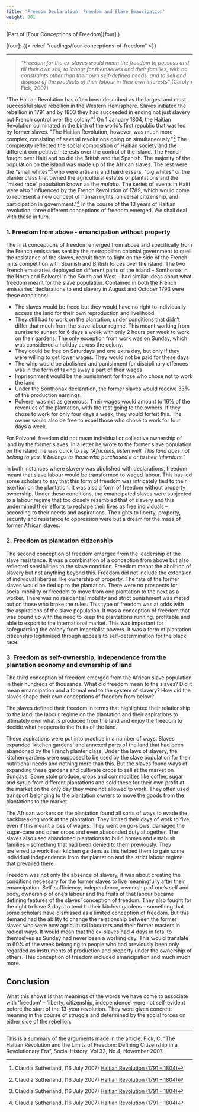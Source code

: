 ```yaml
---
title: 'Freedom Declaration: Freedom and Slave Emancipation'
weight: 801
---
```


(Part of [Four Conceptions of Freedom][four].)

[four]: {{< relref "readings/four-conceptions-of-freedom" >}}

----

> *“Freedom for the ex-slaves would mean the freedom to possess and till their
> own soil, to labour for themselves and their families, with no constraints
> other than their own self-defined needs, and to sell and dispose of the
> products of their labour in their own interests”* (Carolyn Fick, 2007)

"The Haitian Revolution has often been described as the largest and most
successful slave rebellion in the Western Hemisphere. Slaves initiated the
rebellion in 1791 and by 1803 they had succeeded in ending not just slavery but
French control over the colony."[^1] On 1 January 1804, the Haitian Revolution
culminated in the birth of the world’s first republic that was led by former
slaves. "The Haitian Revolution, however, was much more complex, consisting of
several revolutions going on simultaneously."[^1] The complexity reflected the
social composition of Haitian society and the different competitive interests
over the control of the island. The French fought over Haiti and so did the
British and the Spanish. The majority of the population on the island was made
up of the African slaves. The rest were the “small whites”[^1] who were artisans
and hairdressers, “big whites” or the planter class that owned the agricultural
estates or plantations and the “mixed race” population known as the *mulatto*.
The series of events in Haiti were also "influenced by the French Revolution
of 1789, which would come to represent a new concept of human rights, universal
citizenship, and participation in government."[^1] In the course of the 13 years of
Haitian revolution, three different conceptions of freedom emerged. We shall
deal with these in turn.

[^1]: Claudia Sutherland, (16 July 2007) [Haitian Revolution (1791 – 1804)](https://www.blackpast.org/global-african-history/haitian-revolution-1791-1804/)

<!-- Paragraph source: https://www.blackpast.org/global-african-history/haitian-revolution-1791-1804/ -->

### 1. Freedom from above - emancipation without property

The first conceptions of freedom emerged from above and specifically from the
French emissaries sent by the metropolitan colonial government to quell the
resistance of the slaves, recruit them to fight on the side of the French in
its competition with Spanish and British forces over the island. The two French
emissaries deployed on different parts of the island – Sonthonax in the North
and Polvorel in the South and West – had similar ideas about what freedom meant
for the slave population. Contained in both the French emissaries’ declarations
to end slavery in August and October 1793 were these conditions:

* The slaves would be freed but they would have no right to individually access
  the land for their own reproduction and livelihood.
* They still had to work on the plantation, under conditions that didn’t differ
  that much from the slave labour regime. This meant working from sunrise to
  sunset for 6 days a week with only 2 hours per week to work on their gardens.
  The only exception from work was on Sunday, which was considered a holiday
  across the colony.
* They could be free on Saturdays and one extra day, but only if they were
  willing to get lower wages. They would not be paid for these days
* The whip would be abolished and punishment for disciplinary offences was in
  the form of taking away a part of their wages.
* Imprisonment would be the punishment for those who chose not to work the land
* Under the Sonthonax declaration, the former slaves would receive 33% of the
  production earnings.
* Polverel was not as generous. Their wages would amount to 16% of the revenues
  of the plantation, with the rest going to the owners. If they chose to work
  for only four days a week, they would forfeit this. The owner would also be
  free to expel those who chose to work for four days a week.

For Polvorel, freedom did not mean individual or collective ownership of land
by the former slaves. In a letter he wrote to the former slave population on
the island, he was quick to say *“Africains, listen well. This land does not
belong to you. It belongs to those who purchased it or to their inheritors.”*

In both instances where slavery was abolished with declarations, freedom meant
that slave labour would be transformed to waged labour. This has led some
scholars to say that this form of freedom was intricately tied to their
exertion on the plantation. It was also a form of freedom without property
ownership. Under these conditions, the emancipated slaves were subjected to a
labour regime that too closely resembled that of slavery and this undermined
their efforts to reshape their lives as free individuals – according to their
needs and aspirations. The rights to liberty, property, security and resistance
to oppression were but a dream for the mass of former African slaves.

### 2. Freedom as plantation citizenship

The second conception of freedom emerged from the leadership of the slave
resistance. It was a combination of a conception from above but also reflected
sensibilities to the slave condition. Freedom meant the abolition of slavery
but not anything beyond this. Freedom did not include the extension of
individual liberties like ownership of property. The fate of the former slaves
would be tied up to the plantation. There were no prospects for social mobility
or freedom to move from one plantation to the next as a worker. There was no
residential mobility and strict punishment was meted out on those who broke the
rules. This type of freedom was at odds with the aspirations of the slave
population. It was a conception of freedom that was bound up with the need to
keep the plantations running, profitable and able to export to the
international market. This was important for safeguarding the colony from
imperialist powers. It was a form of plantation citizenship legitimised through
appeals to self-determination for the black race.

### 3. Freedom as self-ownership, independence from the plantation economy and ownership of land

The third conception of freedom emerged from the African slave population in
their hundreds of thousands. What did freedom mean to the slaves? Did it mean
emancipation and a formal end to the system of slavery? How did the slaves
shape their own conceptions of freedom from below?

The slaves defined their freedom in terms that highlighted their relationship
to the land, the labour regime on the plantation and their aspirations to
ultimately own what is produced from the land and enjoy the freedom to decide
what happens to the fruits of the land.

These aspirations were put into practice in a number of ways. Slaves expanded
‘kitchen gardens’ and annexed parts of the land that had been abandoned by the
French planter class. Under the laws of slavery, the kitchen gardens were
supposed to be used by the slave population for their nutritional needs and
nothing more than this. But the slaves found ways of expanding these gardens
and cultivate crops to sell at the market on Sundays. Some stole produce, crops
and commodities like coffee, sugar and syrup from different plantations and
sold these for their own profit at the market on the only day they were not
allowed to work. They often used transport belonging to the plantation owners
to move the goods from the plantations to the market.

The African workers on the plantation found all sorts of ways to evade the
backbreaking work at the plantation. They limited their days of work to five,
even if this meant a loss of wages. They went on go-slows, damaged the
sugar-cane and other crops and even absconded duty altogether. The slaves also
used abandoned plantations to build homes and establish families – something
that had been denied to them previously. They preferred to work their kitchen
gardens as this helped them to gain some individual independence from the
plantation and the strict labour regime that prevailed there.

Freedom was not only the absence of slavery, it was about creating the
conditions necessary for the former slaves to live meaningfully after their
emancipation. Self-sufficiency, independence, ownership of one’s self and body,
ownership of one’s labour and the fruits of that labour became defining
features of the slaves’ conception of freedom. They also fought for the right
to have 3 days to tend to their kitchen gardens – something that some scholars
have dismissed as a limited conception of freedom. But this demand had the
ability to change the relationship between the former slaves who were now
agricultural labourers and their former masters in radical ways. It would mean
that the ex-slaves had 4 days in total to themselves as Sunday had never been a
working day. This would translate to 60% of the week belonging to people who
had previously been only regarded as instruments of production and property
under the ownership of others. This conception of freedom included emancipation
and much much more.

## Conclusion

What this shows is that meanings of the words we have come to associate with
‘freedom’ – ‘liberty, citizenship, independence’ were not self-evident before
the start of the 13-year revolution. They were given concrete meaning in the
course of struggle and determined by the social forces on either side of the
rebellion.

----

This is a summary of the arguments made in the article:
Fick, C, “The Haitian Revolution and the Limits of Freedom:
Defining Citizenship in a Revolutionary Era”,
Social History, Vol 32, No.4, November 2007.
